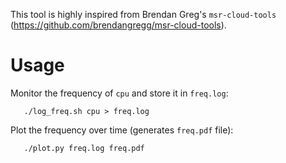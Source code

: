 This tool is highly inspired from Brendan Greg's `msr-cloud-tools` (https://github.com/brendangregg/msr-cloud-tools).

# Usage
Monitor the frequency of `cpu` and store it in `freq.log`:
```
   ./log_freq.sh cpu > freq.log
```

Plot the frequency over time (generates `freq.pdf` file):
```
   ./plot.py freq.log freq.pdf
```
